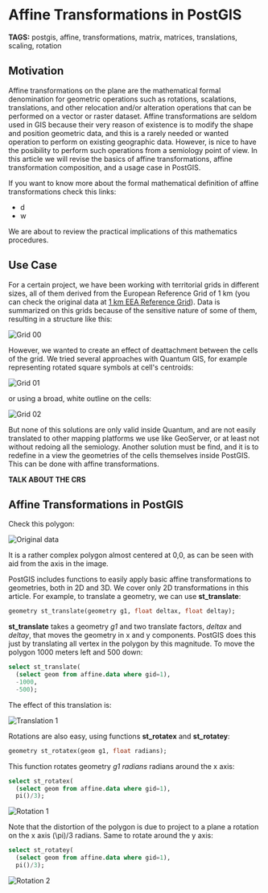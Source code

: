 # Affine Transformations in PostGIS

__TAGS:__ postgis, affine, transformations, matrix, matrices, translations,
scaling, rotation

## Motivation

Affine transformations on the plane are the mathematical formal denomination for
geometric operations such as rotations, scalations, translations, and other
relocation and/or alteration operations that can be performed on a vector or
raster dataset. Affine transformations are seldom used in GIS because their very
reason of existence is to modify the shape and position geometric data, and this
is a rarely needed or wanted operation to perform on existing geographic data.
However, is nice to have the posibility to perform such operations from a
semiology point of view. In this article we will revise the basics of affine
transformations, affine transformation composition, and a usage case in PostGIS.

If you want to know more about the formal mathematical definition of affine
transformations check this links:

  - d
  - w

We are about to review the practical implications of this mathematics
procedures.

## Use Case

For a certain project, we have been working with territorial grids in different
sizes, all of them derived from the European Reference Grid of 1 km (you can
check the original data at [1 km EEA Reference Grid][0]). Data is summarized on
this grids because of the sensitive nature of some of them, resulting in a
structure like this:

![Grid 00](assets/Grid-Use_case-00.png)

However, we wanted to create an effect of deattachment between the cells of the
grid. We tried several approaches with Quantum GIS, for example representing
rotated square symbols at cell's centroids:

![Grid 01](assets/Grid-Use_case-01.png)

or using a broad, white outline on the cells:

![Grid 02](assets/Grid-Use_case-02.png)

But none of this solutions are only valid inside Quantum, and are not easily
translated to other mapping platforms we use like GeoServer, or at least not
without redoing all the semiology. Another solution must be find, and it is to
redefine in a view the geometries of the cells themselves inside PostGIS. This
can be done with affine transformations.

[0]: http://www.eea.europa.eu/data-and-maps/data/eea-reference-grids-2


__TALK ABOUT THE CRS__

## Affine Transformations in PostGIS

Check this polygon:

![Original data](assets/00.png)

It is a rather complex polygon almost centered at 0,0, as can be seen with aid
from the axis in the image.

PostGIS includes functions to easily apply basic affine transformations to
geometries, both in 2D and 3D. We cover only 2D transformations in this article.
For example, to translate a geometry, we can use __st_translate__:

```sql
geometry st_translate(geometry g1, float deltax, float deltay);
```

__st_translate__ takes a geometry _g1_ and two translate factors, _deltax_ and
_deltay_, that moves the geometry in x and y components. PostGIS does this just
by translating all vertex in the polygon by this magnitude. To move the polygon
1000 meters left and 500 down:

```sql
select st_translate(
  (select geom from affine.data where gid=1),
  -1000,
  -500);
```
	  
The effect of this translation is:

![Translation 1](assets/01.png)

Rotations are also easy, using functions __st_rotatex__ and __st_rotatey__:

```sql
geometry st_rotatex(geom g1, float radians);
```

This function rotates geometry _g1_ _radians_ radians around the x axis:

```sql
select st_rotatex(
  (select geom from affine.data where gid=1),
  pi()/3);
```

![Rotation 1](assets/02.png)

Note that the distortion of the polygon is due to project to a plane a rotation
on the x axis \(\pi\)/3 radians. Same to rotate around the y axis:

```sql
select st_rotatey(
  (select geom from affine.data where gid=1),
  pi()/3);
```

![Rotation 2](assets/03.png)





